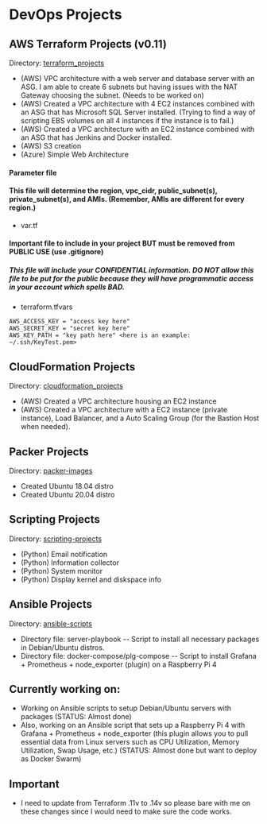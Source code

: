 # DevOps Projects

## AWS Terraform Projects (v0.11)
Directory: [terraform_projects](https://github.com/romelBen/devop_projects/tree/master/aws_projects/terraform_projects)
- (AWS) VPC architecture with a web server and database server with an ASG. I am able to create
 6 subnets but having issues with the NAT Gateway choosing the subnet. (Needs to be worked on)
- (AWS) Created a VPC architecture with 4 EC2 instances combined with an ASG that has Microsoft SQL Server installed. (Trying to find a way of scripting EBS volumes on all 4 instances if the instance is to fail.)
- (AWS) Created a VPC architecture with an EC2 instance combined with an ASG that has Jenkins and Docker installed.
- (AWS) S3 creation
- (Azure) Simple Web Architecture

#### Parameter file
#### This file will determine the region, vpc_cidr, public_subnet(s), private_subnet(s), and AMIs. (Remember, AMIs are different for every region.)
- var.tf

#### Important file to include in your project BUT must be removed from PUBLIC USE (use .gitignore)
##### This file will include your CONFIDENTIAL information. DO NOT allow this file to be put for the public because they will have programmatic access in your account which spells BAD.
- terraform.tfvars
```
AWS_ACCESS_KEY = "access key here"
AWS_SECRET_KEY = "secret key here"
AWS_KEY_PATH = "key path here" <here is an example: ~/.ssh/KeyTest.pem>
```

## CloudFormation Projects
Directory: [cloudformation_projects](https://github.com/romelBen/devop_projects/tree/master/aws_projects/cloudformation_projects)
- (AWS) Created a VPC architecture housing an EC2 instance
- (AWS) Created a VPC architecture with a EC2 instance (private instance), Load Balancer, and a Auto Scaling Group (for the Bastion Host when needed).

## Packer Projects
Directory: [packer-images](https://github.com/romelBen/devop_projects/tree/master/image-hub/packer-images)
- Created Ubuntu 18.04 distro
- Created Ubuntu 20.04 distro

## Scripting Projects
Directory: [scripting-projects](https://github.com/romelBen/devop_projects/tree/master/scripting-projects/python_scripts)
- (Python) Email notification
- (Python) Information collector
- (Python) System monitor
- (Python) Display kernel and diskspace info

## Ansible Projects
Directory: [ansible-scripts](https://github.com/romelBen/devop_projects/tree/master/scripting-projects/ansible-scripts)
- Directory file: server-playbook -- Script to install all necessary packages in Debian/Ubuntu distros.
- Directory file: docker-compose/plg-compose -- Script to install Grafana + Prometheus + node_exporter (plugin) on a Raspberry Pi 4

## Currently working on:
- Working on Ansible scripts to setup Debian/Ubuntu servers with packages (STATUS: Almost done)
- Also, working on an Ansible script that sets up a Raspberry Pi 4 with Grafana + Prometheus + node_exporter
(this plugin allows you to pull essential data from Linux servers such as CPU Utilization, Memory Utilization, Swap Usage, etc.) (STATUS: Almost done but want to deploy as Docker Swarm)

## Important
- I need to update from Terraform .11v to .14v so please bare with me on these changes since I would need to make sure the code works.